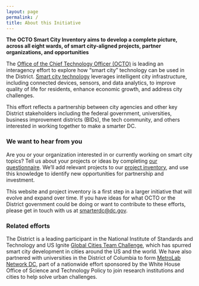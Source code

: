 ```yaml
---
layout: page
permalink: /
title: About this Initiative
---
```


**The OCTO Smart City Inventory aims to develop a complete picture, across all eight wards, of smart city-aligned projects, partner organizations, and opportunities**

The [Office of the Chief Technology Officer (OCTO)](http://octo.dc.gov/) is leading an interagency effort to explore how “smart city” technology can be used in the District. [Smart city technology](https://en.wikipedia.org/wiki/Smart_city) leverages intelligent city infrastructure, including connected devices, sensors, and data analytics, to improve quality of life for residents, enhance economic growth, and address city challenges.

This effort reflects a partnership between city agencies and other key District stakeholders including the federal government, universities, business improvement districts (BIDs), the tech community, and others interested in working together to make a smarter DC.

### We want to hear from you

Are you or your organization interested in or currently working on smart city topics? Tell us about your projects or ideas by completing [our questionnaire](/questionnaire.html). We’ll add relevant projects to our [project inventory](/inventory.html), and use this knowledge to identify new opportunities for partnership and investment.

This website and project inventory is a first step in a larger initiative that will evolve and expand over time. If you have ideas for what OCTO or the District government could be doing or want to contribute to these efforts, please get in touch with us at [smarterdc@dc.gov](mailto:smarterdc@dc.gov).

### Related efforts

The District is a leading participant in the National Institute of Standards and Technology and US Ignite [Global Cities Team Challenge](https://www.us-ignite.org/globalcityteams/actioncluster/), which has spurred smart city development in cities around the US and the world. We have also partnered with universities in the District of Columbia to form [MetroLab Network DC](http://metrolab.heinz.cmu.edu/), part of a nationwide effort sponsored by the White House Office of Science and Technology Policy to join research institutions and cities to help solve urban challenges.